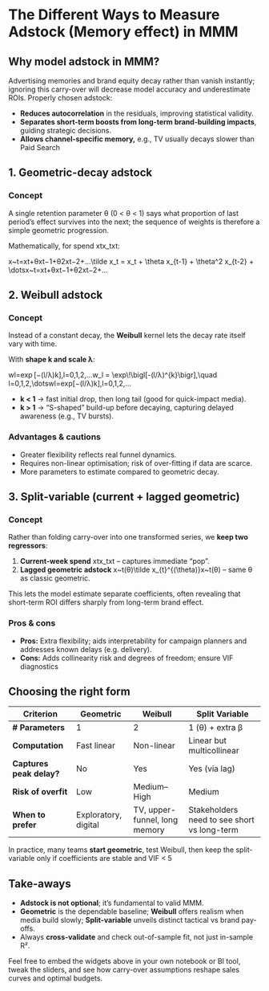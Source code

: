 # The Different Ways to Measure Adstock (Memory effect) in MMM

## **Why model adstock in MMM?**

Advertising memories and brand equity decay rather than vanish instantly; ignoring this carry-over will decrease model accuracy and underestimate ROIs. Properly chosen adstock:

* **Reduces autocorrelation** in the residuals, improving statistical validity.  
* **Separates short-term boosts from long-term brand-building impacts**, guiding strategic decisions.  
* **Allows channel-specific memory,** e.g., TV usually decays slower than Paid Search

## **1\. Geometric-decay adstock**

### **Concept**

A single retention parameter θ (0 \< θ \< 1\) says what proportion of last period’s effect survives into the next; the sequence of weights is therefore a simple geometric progression.

Mathematically, for spend xtx\_txt​:

x\~t=xt+θxt−1+θ2xt−2+…\\tilde x\_t \= x\_t \+ \\theta x\_{t-1} \+ \\theta^2 x\_{t-2} \+ \\dotsx\~t​=xt​+θxt−1​+θ2xt−2​+…

## **2\. Weibull adstock**

### **Concept**

Instead of a constant decay, the **Weibull** kernel lets the decay rate itself vary with time. 

With **shape k and scale λ**:

wl=exp⁡ ⁣\[−(l/λ)k\],l=0,1,2,…w\_l \= \\exp\\\!\\bigl\[-(l/λ)^{k}\\bigr\],\\quad l=0,1,2,\\dotswl​=exp\[−(l/λ)k\],l=0,1,2,…

* **k \< 1** → fast initial drop, then long tail (good for quick-impact media).  
* **k \> 1** → “S-shaped” build-up before decaying, capturing delayed awareness (e.g., TV bursts).

### **Advantages & cautions**

* Greater flexibility reflects real funnel dynamics.  
* Requires non-linear optimisation; risk of over-fitting if data are scarce.  
* More parameters to estimate compared to geometric decay.

## **3\. Split-variable (current \+ lagged geometric)**

### **Concept**

Rather than folding carry-over into one transformed series, we **keep two regressors**:

1. **Current-week spend** xtx\_txt​ – captures immediate “pop”.  
2. **Lagged geometric adstock** x\~t(θ)\\tilde x\_{t}^{(\\theta)}x\~t(θ)​ – same θ as classic geometric.

This lets the model estimate separate coefficients, often revealing that short-term ROI differs sharply from long-term brand effect.

### **Pros & cons**

* **Pros:** Extra flexibility; aids interpretability for campaign planners and addresses known delays (e.g. delivery).  
* **Cons:** Adds collinearity risk and degrees of freedom; ensure VIF diagnostics

## **Choosing the right form**

| Criterion | Geometric | Weibull | Split Variable |
| ----- | ----- | ----- | ----- |
| **\# Parameters** | 1 | 2 | 1 (θ) \+ extra β |
| **Computation** | Fast linear | Non-linear | Linear but multicollinear |
| **Captures peak delay?** | No | Yes | Yes (via lag) |
| **Risk of overfit** | Low | Medium–High | Medium |
| **When to prefer** | Exploratory, digital | TV, upper-funnel, long memory | Stakeholders need to see short vs long-term |

In practice, many teams **start geometric**, test Weibull, then keep the split-variable only if coefficients are stable and VIF \< 5

## **Take-aways**

* **Adstock is not optional**; it’s fundamental to valid MMM.  
* **Geometric** is the dependable baseline; **Weibull** offers realism when media build slowly; **Split-variable** unveils distinct tactical vs brand pay-offs.  
* Always **cross-validate** and check out-of-sample fit, not just in-sample R².

Feel free to embed the widgets above in your own notebook or BI tool, tweak the sliders, and see how carry-over assumptions reshape sales curves and optimal budgets.

